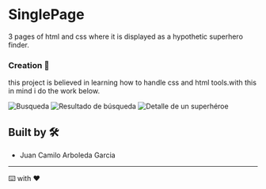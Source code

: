 # SinglePage
3 pages of html and css where it is displayed as a hypothetic superhero finder.

### Creation  🔧

this project is believed in learning how to handle css and html tools.with this in mind i do the work below.

![Busqueda](https://user-images.githubusercontent.com/50644185/116797965-c3bf6b00-aab0-11eb-9a5a-f82eadcc9e1c.PNG)
![Resultado de búsqueda](https://user-images.githubusercontent.com/50644185/116797966-c6ba5b80-aab0-11eb-99ee-ba42ed91954e.PNG)
![Detalle de un superhéroe](https://user-images.githubusercontent.com/50644185/116797968-c91cb580-aab0-11eb-83da-4265f8791d9d.PNG)

## Built by 🛠️
* Juan Camilo Arboleda Garcia 

---
⌨️ with ❤️ 
